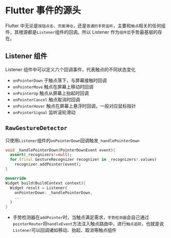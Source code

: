 # Flutter 事件的源头

Flutter 中无论是`按钮点击`、`页面滑动`，还是`普通的手势监听`，主要和`触点`相关的任何组件，其根源都是`Listener`组件的回调。所以 Listener 作为`组件层`手势最基层的存在。

## Listener 组件

Listener 组件中可以定义六个回调事件，代表触点的不同状态变化

- `onPointerDown` 于触点落下，与屏幕接触时回调
- `onPointerMove` 触点在屏幕上移动时回调
- `onPointerUp` 触点从屏幕上抬起时回调
- `onPointerCancel` 触点取消时回调
- `onPointerHover` 触点在屏幕上悬浮时回调，一般对应鼠标指针
- `onPointerSignal` 监听滚轮滑动

## `RawGestureDetector`

只使用`Listener`组件的`onPointerDown`回调触发`_handlePointerDown`

```dart
void _handlePointerDown(PointerDownEvent event){
  assert(_recognizers!=null);
  for (final GestureRecognizer recognizer in _recognizers!.values)
    recognizer.addPointer(event);
}

@override
Widget build(BuildContext context){
  Widget result = Listener(
    onPointerDown: _handlePointerDown,
    ...
  )
}
```

- 手势检测器在`addPointer`时，当触点满足需求，`手势检测器`会自己通过`pointerRouter`将`handleEvent`方法注入触点路由中，进行`触点追踪`，也就是说`Listener`可以回调诸如移动、抬起、取消等触点组件
